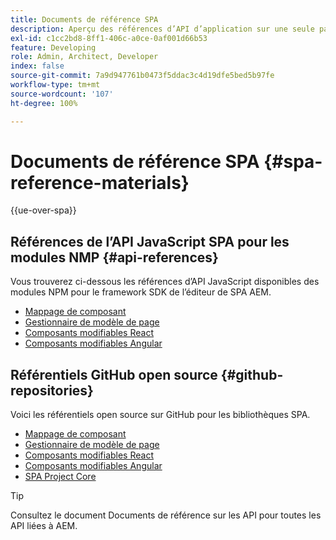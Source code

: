```yaml
---
title: Documents de référence SPA
description: Aperçu des références d’API d’application sur une seule page et des référentiels de code source
exl-id: c1cc2bd8-8ff1-406c-a0ce-0af001d66b53
feature: Developing
role: Admin, Architect, Developer
index: false
source-git-commit: 7a9d947761b0473f5ddac3c4d19dfe5bed5b97fe
workflow-type: tm+mt
source-wordcount: '107'
ht-degree: 100%

---
```



# Documents de référence SPA {#spa-reference-materials}

{{ue-over-spa}}

## Références de l’API JavaScript SPA pour les modules NMP {#api-references}

Vous trouverez ci-dessous les références d’API JavaScript disponibles des modules NPM pour le framework SDK de l’éditeur de SPA AEM.

* [Mappage de composant](https://www.npmjs.com/package/@adobe/aem-spa-component-mapping)
* [Gestionnaire de modèle de page](https://www.npmjs.com/package/@adobe/aem-spa-model-manager)
* [Composants modifiables React](https://www.npmjs.com/package/@adobe/aem-react-editable-components)
* [Composants modifiables Angular](https://www.npmjs.com/package/@adobe/aem-angular-editable-components)

## Référentiels GitHub open source {#github-repositories}

Voici les référentiels open source sur GitHub pour les bibliothèques SPA.

* [Mappage de composant](https://github.com/adobe/aem-spa-component-mapping)
* [Gestionnaire de modèle de page](https://github.com/adobe/aem-spa-page-model-manager)
* [Composants modifiables React](https://github.com/adobe/aem-react-editable-components)
* [Composants modifiables Angular](https://github.com/adobe/aem-angular-editable-components)
* [SPA Project Core](https://github.com/adobe/aem-spa-project-core)

>[!TIP]
>
>Consultez le document Documents de référence sur les API pour toutes les API liées à AEM.
